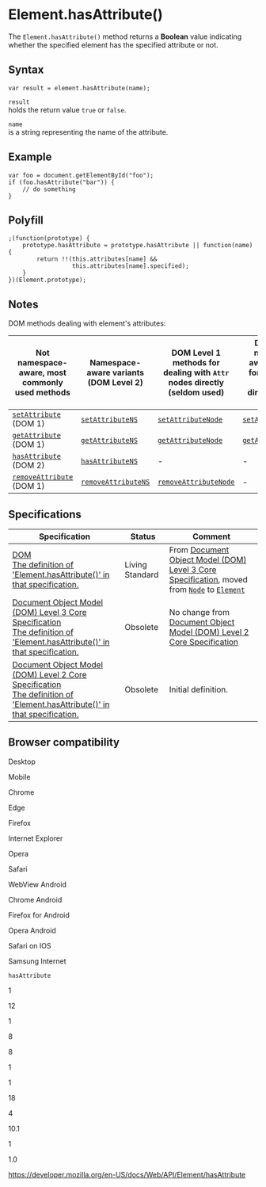 # Element.hasAttribute()

The `Element.hasAttribute()` method returns a **Boolean** value indicating whether the specified element has the specified attribute or not.

## Syntax

    var result = element.hasAttribute(name);

`result`  
holds the return value `true` or `false`.

`name`  
is a string representing the name of the attribute.

## Example

    var foo = document.getElementById("foo");
    if (foo.hasAttribute("bar")) {
        // do something
    }

## Polyfill

    ;(function(prototype) {
        prototype.hasAttribute = prototype.hasAttribute || function(name) {
            return !!(this.attributes[name] &&
                      this.attributes[name].specified);
        }
    })(Element.prototype);

## Notes

DOM methods dealing with element's attributes:

<table><thead><tr class="header"><th>Not namespace-aware, most commonly used methods</th><th>Namespace-aware variants (DOM Level 2)</th><th>DOM Level 1 methods for dealing with <code>Attr</code> nodes directly (seldom used)</th><th>DOM Level 2 namespace-aware methods for dealing with <code>Attr</code> nodes directly (seldom used)</th></tr></thead><tbody><tr class="odd"><td><a href="setattribute"><code>setAttribute</code></a> (DOM 1)</td><td><a href="setattributens"><code>setAttributeNS</code></a></td><td><a href="setattributenode"><code>setAttributeNode</code></a></td><td><a href="setattributenodens"><code>setAttributeNodeNS</code></a></td></tr><tr class="even"><td><a href="getattribute"><code>getAttribute</code></a> (DOM 1)</td><td><a href="getattributens"><code>getAttributeNS</code></a></td><td><a href="getattributenode"><code>getAttributeNode</code></a></td><td><a href="getattributenodens"><code>getAttributeNodeNS</code></a></td></tr><tr class="odd"><td><a href="hasattribute"><code>hasAttribute</code></a> (DOM 2)</td><td><a href="hasattributens"><code>hasAttributeNS</code></a></td><td>-</td><td>-</td></tr><tr class="even"><td><a href="removeattribute"><code>removeAttribute</code></a> (DOM 1)</td><td><a href="removeattributens"><code>removeAttributeNS</code></a></td><td><a href="removeattributenode"><code>removeAttributeNode</code></a></td><td>-</td></tr></tbody></table>

## Specifications

<table><thead><tr class="header"><th>Specification</th><th>Status</th><th>Comment</th></tr></thead><tbody><tr class="odd"><td><a href="https://dom.spec.whatwg.org/#dom-element-hasattribute">DOM<br />
<span class="small">The definition of 'Element.hasAttribute()' in that specification.</span></a></td><td><span class="spec-living">Living Standard</span></td><td>From <a href="https://www.w3.org/TR/DOM-Level-3-Core/">Document Object Model (DOM) Level 3 Core Specification</a>, moved from <a href="../node"><code>Node</code></a> to <a href="../element"><code>Element</code></a></td></tr><tr class="even"><td><a href="https://www.w3.org/TR/DOM-Level-3-Core/core.html#ID-ElHasAttr">Document Object Model (DOM) Level 3 Core Specification<br />
<span class="small">The definition of 'Element.hasAttribute()' in that specification.</span></a></td><td><span class="spec-obsolete">Obsolete</span></td><td>No change from <a href="https://www.w3.org/TR/DOM-Level-2-Core/">Document Object Model (DOM) Level 2 Core Specification</a></td></tr><tr class="odd"><td><a href="https://www.w3.org/TR/DOM-Level-2-Core/core.html#ID-ElHasAttr">Document Object Model (DOM) Level 2 Core Specification<br />
<span class="small">The definition of 'Element.hasAttribute()' in that specification.</span></a></td><td><span class="spec-obsolete">Obsolete</span></td><td>Initial definition.</td></tr></tbody></table>

## Browser compatibility

Desktop

Mobile

Chrome

Edge

Firefox

Internet Explorer

Opera

Safari

WebView Android

Chrome Android

Firefox for Android

Opera Android

Safari on IOS

Samsung Internet

`hasAttribute`

1

12

1

8

8

1

1

18

4

10.1

1

1.0

<a href="https://developer.mozilla.org/en-US/docs/Web/API/Element/hasAttribute" class="_attribution-link">https://developer.mozilla.org/en-US/docs/Web/API/Element/hasAttribute</a>
